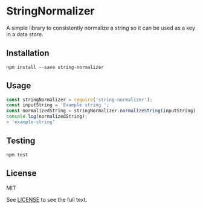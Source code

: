 # StringNormalizer

A simple library to consistently normalize a string so it can be used as a key in a data store.

## Installation

```shell
npm install --save string-normalizer
```

## Usage

```javascript
const stringNormalizer = require('string-normalizer');
const inputString = 'Example string ';
const normalizedString = stringNormalizer.normalizeString(inputString);
console.log(normalizedString);
> 'example-string'
```

## Testing

```shell
npm test 
```

## License

MIT

See [LICENSE](LICENSE.txt) to see the full text.

